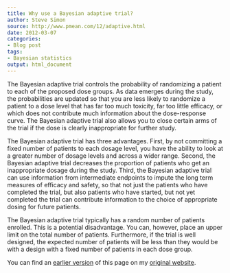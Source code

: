 ```yaml
---
title: Why use a Bayesian adaptive trial?
author: Steve Simon
source: http://www.pmean.com/12/adaptive.html
date: 2012-03-07
categories:
- Blog post
tags:
- Bayesian statistics
output: html_document
---
```


The Bayesian adaptive trial controls the probability of randomizing a patient to each of the proposed dose groups. As data emerges during the study, the probabilities are updated so that you are less likely to randomize a patient to a dose level that has far too much toxicity, far too little efficacy, or which does not contribute much information about the dose-response curve. The Bayesian adaptive trial also allows you to close certain arms of the trial if the dose is clearly inappropriate for further study.

<!---More--->

The Bayesian adaptive trial has three advantages. First, by not committing a fixed number of patients to each dosage level, you have the ability to look at a greater number of dosage levels and across a wider range. Second, the Bayesian adaptive trial decreases the proportion of patients who get an inappropriate dosage during the study. Third, the Bayesian adaptive trial can use information from intermediate endpoints to impute the long term measures of efficacy and safety, so that not just the patients who have completed the trial, but also patients who have started, but not yet completed the trial can contribute information to the choice of appropriate dosing for future patients.

The Bayesian adaptive trial typically has a random number of patients enrolled. This is a potential disadvantage. You can, however, place an upper limit on the total number of patients. Furthermore, if the trial is well designed, the expected number of patients will be less than they would be with a design with a fixed number of patients in each dose group.

You can find an [earlier version][sim1] of this page on my [original website][sim2].

[sim1]: http://www.pmean.com/12/adaptive.html
[sim2]: http://www.pmean.com/original_site.html
